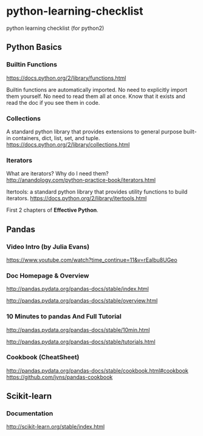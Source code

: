 # python-learning-checklist
python learning checklist (for python2)

## Python Basics
### Builtin Functions
https://docs.python.org/2/library/functions.html

Builtin functions are automatically imported. No need to explicitly import them yourself. No need to read them all at once. Know that it exists and read the doc if you see them in code.

### Collections
A standard python library that provides extensions to general purpose built-in containers, dict, list, set, and tuple. https://docs.python.org/2/library/collections.html

### Iterators
What are iterators? Why do I need them?  
http://anandology.com/python-practice-book/iterators.html

Itertools: a standard python library that provides utility functions to build iterators.
https://docs.python.org/2/library/itertools.html

First 2 chapters of **Effective Python**.

## Pandas
### Video Intro (by Julia Evans)
https://www.youtube.com/watch?time_continue=11&v=rEalbu8UGeo

### Doc Homepage & Overview
http://pandas.pydata.org/pandas-docs/stable/index.html

http://pandas.pydata.org/pandas-docs/stable/overview.html

### 10 Minutes to pandas And Full Tutorial
http://pandas.pydata.org/pandas-docs/stable/10min.html

http://pandas.pydata.org/pandas-docs/stable/tutorials.html

### Cookbook (CheatSheet)
http://pandas.pydata.org/pandas-docs/stable/cookbook.html#cookbook   
https://github.com/jvns/pandas-cookbook

## Scikit-learn
### Documentation
http://scikit-learn.org/stable/index.html
